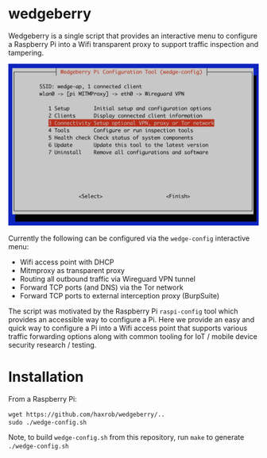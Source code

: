 # wedgeberry
Wedgeberry is a single script that provides an interactive menu to configure a Raspberry Pi into a Wifi transparent proxy to support traffic inspection and tampering.

![wedge-config](wedge.png)

Currently the following can be configured via the `wedge-config` interactive menu:

- Wifi access point with DHCP 
- Mitmproxy as transparent proxy 
- Routing all outbound traffic via Wireguard VPN tunnel
- Forward TCP ports (and DNS) via the Tor network
- Forward TCP ports to external interception proxy (BurpSuite) 

The script was motivated by the Raspberry Pi `raspi-config` tool which provides an accessible way to configure a Pi. Here we provide an easy and quick way to configure a Pi into a Wifi access point that supports various traffic forwarding options along with common tooling for IoT / mobile device security research / testing.

# Installation

From a Raspberry Pi:
```
wget https://github.com/haxrob/wedgeberry/..
sudo ./wedge-config.sh
```

Note, to build `wedge-config.sh` from this repository, run `make` to generate `./wedge-config.sh`

 